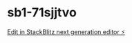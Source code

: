 # sb1-71sjjtvo

[Edit in StackBlitz next generation editor ⚡️](https://stackblitz.com/~/github.com/Creativeriot/sb1-71sjjtvo)